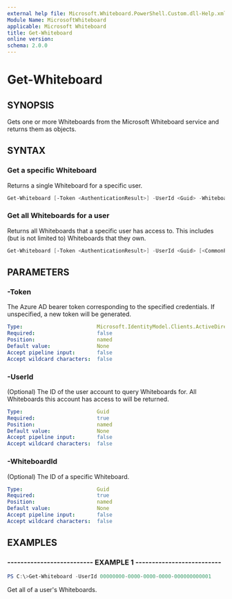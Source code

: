 ```yaml
---
external help file: Microsoft.Whiteboard.PowerShell.Custom.dll-Help.xml
Module Name: MicrosoftWhiteboard
applicable: Microsoft Whiteboard
title: Get-Whiteboard
online version: 
schema: 2.0.0
---
```


# Get-Whiteboard

## SYNOPSIS

Gets one or more Whiteboards from the Microsoft Whiteboard service and returns them as objects.

## SYNTAX

### Get a specific Whiteboard

Returns a single Whiteboard for a specific user.

```powershell
Get-Whiteboard [-Token <AuthenticationResult>] -UserId <Guid> -WhiteboardId <Guid> [<CommonParameters>]
```

### Get all Whiteboards for a user

Returns all Whiteboards that a specific user has access to. This includes (but is not limited to) Whiteboards that they own.
 
```powershell
Get-Whiteboard [-Token <AuthenticationResult>] -UserId <Guid> [<CommonParameters>]
```

## PARAMETERS

### -Token

The Azure AD bearer token corresponding to the specified credentials. If unspecified, a new token will be generated.

```yaml
Type:                        Microsoft.IdentityModel.Clients.ActiveDirectory.AuthenticationResult
Required:                    false
Position:                    named
Default value:               None               
Accept pipeline input:       false
Accept wildcard characters:  false
```

### -UserId

(Optional) The ID of the user account to query Whiteboards for. All Whiteboards this account has access to will be returned.

```yaml
Type:                        Guid
Required:                    true
Position:                    named
Default value:               None
Accept pipeline input:       false
Accept wildcard characters:  false
```
        
### -WhiteboardId

(Optional) The ID of a specific Whiteboard.
        
```yaml
Type:                        Guid
Required:                    true
Position:                    named
Default value:               None       
Accept pipeline input:       false
Accept wildcard characters:  false
```

## EXAMPLES

### -------------------------- EXAMPLE 1 --------------------------

```powershell
PS C:\>Get-Whiteboard -UserId 00000000-0000-0000-0000-000000000001
```

Get all of a user's Whiteboards.